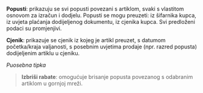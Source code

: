 **Popusti**: prikazuju se svi popusti povezani s artiklom, svaki s vlastitom osnovom za izračun i dodjelu. Popusti se mogu preuzeti: iz šifarnika kupca, iz uvjeta plaćanja dodijeljenog dokumentu, iz cjenika kupca. Svi predloženi podaci su promjenjivi.

**Cjenik**: prikazuje se cjenik iz kojeg je artikl preuzet, s datumom početka/kraja valjanosti, s posebnim uvjetima prodaje (npr. razred popusta) dodijeljenim artiklu u cjeniku.

*Puosebna tipka*

> **Izbriši rabate**: omogućuje brisanje popusta povezanog s odabranim artiklom u gornjoj mreži.